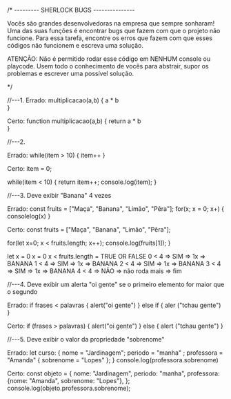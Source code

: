 /* --------- SHERLOCK BUGS --------------- 

Vocês são grandes desenvolvedoras na empresa que sempre sonharam! Uma das suas funções é 
encontrar bugs que fazem com que o projeto não funcione. Para essa tarefa, encontre os erros que fazem com que esses códigos não funcionem e escreva uma solução.

ATENÇÃO: Não é permitido rodar esse código em NENHUM console ou playcode. Usem todo o conhecimento
de vocês para abstrair, supor os problemas e escrever uma possível solução.

*/


//---1.
Errado:
multiplicacao(a,b) {
    a * b  
}

Certo:
function multiplicacao(a,b) {
    return a * b  
}


//---2. 

Errado:
while(item > 10) {
    item++
}

Certo:
item = 0;

while(item < 10) {
    return item++;
    console.log(item);
}


//---3. Deve exibir "Banana" 4 vezes

Errado:
const fruits = ["Maça", "Banana", "Limão", "Pêra"];
for(x; x = 0; x+) {
    consolelog(x)
}

Certo:
const fruits = ["Maça", "Banana", "Limão", "Pêra"];
 
for(let x=0; x < fruits.length; x++);
    console.log(fruits[1]);
}

let x = 0
x = 0 
x < fruits.length = TRUE OR FALSE
0 < 4 => SIM => 1x => BANANA 
1 < 4 => SIM => 1x => BANANA 
2 < 4 => SIM => 1x => BANANA 
3 < 4 => SIM => 1x => BANANA 
4 < 4 => NÃO => não roda mais => fim



//---4. Deve exibir um alerta "oi gente" se o primeiro elemento for maior que o segundo

Errado:
if frases < palavras {
    alert("oi gente")
} else if {
    aler ("tchau gente")
}

Certo:
if (frases > palavras) {
    alert("oi gente")
} else {
    alert ("tchau gente")
}


//---5. Deve exibir o valor da propriedade "sobrenome"

Errado:
let curso: {
  nome = "Jardinagem";
  periodo = "manha" ;
  professora = "Amanda" {
      sobrenome = "Lopes"
  };
}
console.log(professora.sobrenome)

Certo:
const objeto = {
  nome: "Jardinagem",
  periodo: "manha", 
  professora: {nome: "Amanda", sobrenome: "Lopes"},
};
console.log(objeto.professora.sobrenome);

